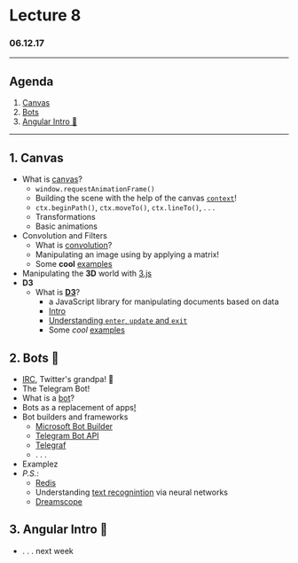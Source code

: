 # Lecture 8

### 06.12.17

---

## Agenda

1. [Canvas](#1-canvas)
1. [Bots](#2-bots-🤖)
1. [Angular Intro 📐](#3-angular-intro-📐)

---

## 1. Can*v*as

* What is [can*v*as](https://developer.mozilla.org/en-US/docs/Web/API/Canvas_API/Tutorial)?
  * `window.requestAnimationFrame()`
  * Building the scene with the help of the canvas [`context`](https://developer.mozilla.org/en-US/docs/Web/API/CanvasRenderingContext2D)!
  * `ctx.beginPath()`, `ctx.moveTo()`, `ctx.lineTo()`,  . . .
  * Transformations
  * Basic animations
* Con*v*olution and Filters
  * What is [con*v*olution](https://en.wikipedia.org/wiki/Convolution)?
  * Manipulating an image using by applying a matrix!
  * Some **cool** [examples](https://www.html5rocks.com/en/tutorials/canvas/imagefilters/)
* Manipulating the **3D** world with [3.js](https://threejs.org/)
* **D3**
  * What is [**D3**](https://d3js.org/)?
    * a JavaScript library for manipulating documents based on data
    * [Intro](http://christopheviau.com/d3_tutorial/)
    * [Understanding `enter`, `update` and `exit`](https://medium.com/@c_behrens/enter-update-exit-6cafc6014c36)
    * Some *cool* [examples](https://github.com/d3/d3/wiki/Gallery)

## 2. Bo*t*s 🤖

* [IRC](https://en.wikipedia.org/wiki/Internet_Relay_Chat), Twitter's grandpa! 👴
* The Telegram Bot!
* What is a [bot](https://en.wikipedia.org/wiki/Internet_bot)?
* Bots as a replacement of apps[!](https://www.google.bg/search?ei=LuonWrKFI8aHU6_MmLgH&q=bots+as+a+replacement+of+apps&oq=bots+as+a+replacement+of+apps&gs_l=psy-ab.3...22893.25289.0.25421.14.14.0.0.0.0.152.1383.6j7.13.0....0...1c.1.64.psy-ab..4.0.0....0.KjsM8QofnJs)
* Bot builders and frameworks
  * [Microsoft Bot Builder](https://docs.microsoft.com/en-us/bot-framework/nodejs/bot-builder-nodejs-quickstart)
  * [Telegram Bot API](https://github.com/yagop/node-telegram-bot-api)
  * [Telegraf](https://github.com/telegraf/telegraf)
  * . . .
* E*x*amplez
* *P.S.*:
  * [Redis](https://redis.io/)
  * Understanding [text recognintion](http://scs.ryerson.ca/~aharley/vis/conv/flat.html) via neural networks
  * [Dreamscope](https://dreamscopeapp.com/)

## 3. Angular Intro 📐

* . . . next week